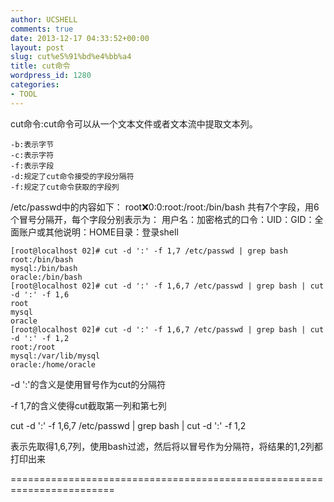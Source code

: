 ```yaml
---
author: UCSHELL
comments: true
date: 2013-12-17 04:33:52+00:00
layout: post
slug: cut%e5%91%bd%e4%bb%a4
title: cut命令
wordpress_id: 1280
categories:
- TOOL
---
```


cut命令:cut命令可以从一个文本文件或者文本流中提取文本列。

	-b:表示字节
	-c:表示字符
	-f:表示字段
	-d:规定了cut命令接受的字段分隔符
	-f:规定了cut命令获取的字段列

/etc/passwd中的内容如下：
root:x:0:0:root:/root:/bin/bash
共有7个字段，用6个冒号分隔开，每个字段分别表示为：
用户名：加密格式的口令：UID：GID：全面账户或其他说明：HOME目录：登录shell

    
    [root@localhost 02]# cut -d ':' -f 1,7 /etc/passwd | grep bash
    root:/bin/bash
    mysql:/bin/bash
    oracle:/bin/bash
    [root@localhost 02]# cut -d ':' -f 1,6,7 /etc/passwd | grep bash | cut -d ':' -f 1,6
    root
    mysql
    oracle
    [root@localhost 02]# cut -d ':' -f 1,6,7 /etc/passwd | grep bash | cut -d ':' -f 1,2
    root:/root
    mysql:/var/lib/mysql
    oracle:/home/oracle


-d ':'的含义是使用冒号作为cut的分隔符

-f 1,7的含义使得cut截取第一列和第七列

cut -d ':' -f 1,6,7 /etc/passwd | grep bash | cut -d ':' -f 1,2

表示先取得1,6,7列，使用bash过滤，然后将以冒号作为分隔符，将结果的1,2列都打印出来

========================================================================
